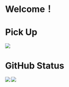 # Welcome！

# Pick Up
<a href="https://github.com/y-tetsu/reversi">
    <img src="https://github-readme-stats.vercel.app/api/pin/?username=y-tetsu&repo=reversi" />
</a>

<br>

# GitHub Status
<a href="https://github.com/anuraghazra/github-readme-stats">
    <img align="left" src="https://github-readme-stats.vercel.app/api?username=y-tetsu&count_private=true&show_icons=true&theme=rose_pine" />
    <img align="left" src="https://github-readme-stats.vercel.app/api/top-langs/?username=y-tetsu&theme=rose_pine" />
</a>
